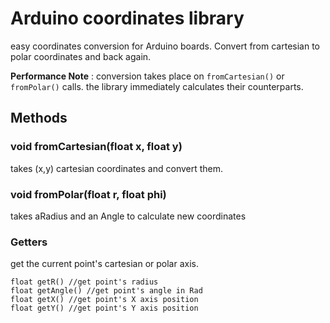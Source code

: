 # Arduino coordinates library

easy coordinates conversion for Arduino boards.
Convert from cartesian to polar coordinates and back again.

**Performance Note** : conversion takes place on `fromCartesian()` or `fromPolar()` calls. the library immediately calculates their counterparts.

## Methods

###    void fromCartesian(float x, float y)

takes (x,y) cartesian coordinates and convert them.

###    void fromPolar(float r, float phi)

takes aRadius and an Angle to calculate new coordinates

### Getters

get the current point's cartesian or polar axis.

	float getR() //get point's radius
	float getAngle() //get point's angle in Rad
	float getX() //get point's X axis position
	float getY() //get point's Y axis position


